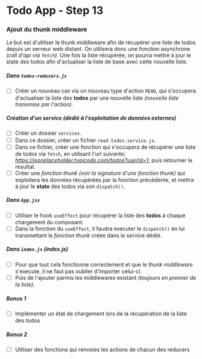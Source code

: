 # Todo App - Step 13

### Ajout du thunk middleware

Le but est d'utiliser le thunk middleware afin de récupérer une liste de todos depuis un serveur web distant.
On utilisera donc une fonction asynchrone _(call d'api via `fetch`)_.
Une fois la liste récupérée, on pourra mettre à jour le state des todos afin d'actualiser la liste de base avec cette nouvelle liste.

##### Dans `todos-reducers.js`

- [ ] Créer un nouveau cas via un nouveau type d'action `READ`, qui s'occupera d'actualiser la liste des **todos** par une nouvelle liste _(nouvelle liste transmise par l'action)_.

##### Création d'un service _(dédié à l'exploitation de données externes)_

- [ ] Créer un dossier `services`.
- [ ] Dans ce dossier, créer un fichier `read-todos.service.js`.
- [ ] Dans ce fichier, créer une fonction qui s'occupera de récupérer une liste de todos via `fetch`, en utilisant l'url suivante: _https://jsonplaceholder.typicode.com/todos?userId=1_; puis retourner le resultat.
- [ ] Créer une _fonction thunk_ _(voir la signature d'une fonction thunk)_ qui exploitera les données récupérées par la fonction précédente, et mettra à jour le **state** des todos via son `dispatch()`.

##### Dans `App.jsx`

- [ ] Utiliser le hook `useEffect` pour récupérer la liste des **todos** à chaque chargement du composant.
- [ ] Dans la fonction du `useEffect`, il faudra executer le `dispatch()` en lui transmettant la _fonction thunk_ créée dans le service dédié.

##### Dans `index.js` _(index.js)_

- [ ] Pour que tout cela fonctionne correctement et que le _thunk middleware_ s'execute, il ne faut pas oublier d'importer celui-ci.
- [ ] Puis de l'ajouter parmis les middlewares existant _(toujours en premier de la liste)_.

##### Bonus 1

- [ ] Implémenter un état de chargement lors de la récupération de la liste des todos

##### Bonus 2

- [ ] Utiliser des fonctions qui renvoies les actions de chacun des reducers
